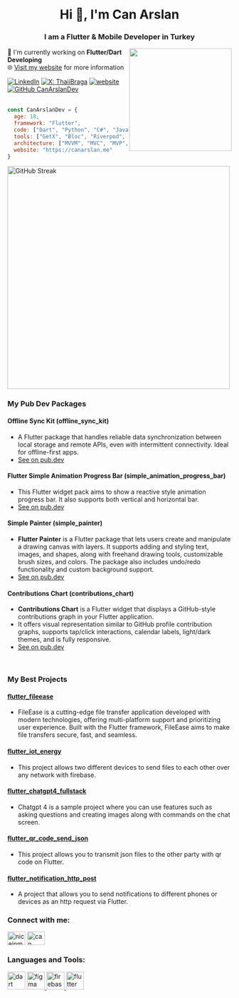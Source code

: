 
<h1 align="center">Hi 👋, I'm Can Arslan</h1>
<h3 align="center">I am a Flutter & Mobile Developer in Turkey</h3>

<img align='right' style="border-radius: 50" src="https://github.com/user-attachments/assets/a45a5598-3a2f-44c8-8e20-0294cb21897d" width="230">

<p>🔭 I'm currently working on <strong>Flutter/Dart Developing</strong></br>
🌐 <a href="https://canarslan.me">Visit my website</a> for more information
</p>

  [![LinkedIn](https://img.shields.io/badge/LinkedIn-8A2BE2?color=%230E76A8)](https://www.linkedin.com/in/can-arslann/)
[![X: ThaiiBraga](https://img.shields.io/twitter/follow/CanArslanDev?style=social)](https://x.com/CanArslanDev)
[![website](https://img.shields.io/badge/Website-46a2f1.svg?&logo=Google-Chrome&logoColor=white&link=https://canarslan.me)](https://canarslan.me)
[![GitHub CanArslanDev](https://img.shields.io/github/followers/CanArslanDev?label=follow&style=social)](https://github.com/CanArslanDev)<br><br>
```javascript
const CanArslanDev = {
  age: 18,
  framework: "Flutter",
  code: ["Dart", "Python", "C#", "JavaScript", "HTML", "CSS"],
  tools: ["GetX", "Bloc", "Riverpod", "Provider", "Firebase", "Supabase"],
  architecture: ["MVVM", "MVC", "MVP", "Clean Architecture"],
  website: "https://canarslan.me"
}
```
<!-- <div align="center"> --> 
  <a href="https://github.com/DenverCoder1/github-readme-streak-stats">
    <img width="500" src="https://github-readme-streak-stats-eight.vercel.app/?user=CanArslanDev&theme=tokyonight" alt="GitHub Streak" />
  </a>

<!--  </div> --> 


<h3 align="left">My Pub Dev Packages</h3>

<h4>Offline Sync Kit (offline_sync_kit)</h4>

- A Flutter package that handles reliable data synchronization between local storage and remote APIs, even with intermittent connectivity. Ideal for offline-first apps.  
- [See on pub.dev](https://pub.dev/packages/offline_sync_kit)
<h4>Flutter Simple Animation Progress Bar (simple_animation_progress_bar)</h4>

- This Flutter widget pack aims to show a reactive style animation progress bar. It also supports both vertical and horizontal bar.
- [See on pub.dev](https://pub.dev/packages/simple_animation_progress_bar)

<h4>Simple Painter (simple_painter)</h4>

- **Flutter Painter** is a Flutter package that lets users create and manipulate a drawing canvas with layers. It supports adding and styling text, images, and shapes, along with freehand drawing tools, customizable brush sizes, and colors. The package also includes undo/redo functionality and custom background support.
- [See on pub.dev](https://pub.dev/packages/simple_painter)

<h4>Contributions Chart (contributions_chart)</h4>

- **Contributions Chart** is a Flutter widget that displays a GitHub-style contributions graph in your Flutter application.  
- It offers visual representation similar to GitHub profile contribution graphs, supports tap/click interactions, calendar labels, light/dark themes, and is fully responsive.  
- [See on pub.dev](https://pub.dev/packages/contributions_chart)
<br>
<h3 align="left">My Best Projects</h3>

#### [flutter_fileease](https://github.com/CanArslanDev/flutter_fileease)
 - FileEase is a cutting-edge file transfer application developed with modern technologies, offering multi-platform support and prioritizing user experience. Built with the Flutter framework, FileEase aims to make file transfers secure, fast, and seamless.

#### [flutter_iot_energy]()
 - This project allows two different devices to send files to each other
   over any network with firebase.

#### [flutter_chatgpt4_fullstack](https://github.com/CanArslanDev/flutter_chatgpt4_fullstack)
 - Chatgpt 4 is a sample project where you can use features such as asking questions and creating images along with commands on the chat screen.

#### [flutter_qr_code_send_json](https://github.com/CanArslanDev/flutter_qr_code_send_json)
 - This project allows you to transmit json files to the other party with qr code on Flutter.
   
#### [flutter_notification_http_post](https://github.com/CanArslanDev/flutter_notification_http_post)
 - A project that allows you to send notifications to different phones or devices as an http request via Flutter.

 

<h3 align="left">Connect with me:</h3>
<p align="left">
<a href="https://twitter.com/niceinmak" target="blank"><img align="center" src="https://raw.githubusercontent.com/rahuldkjain/github-profile-readme-generator/master/src/images/icons/Social/twitter.svg" alt="niceinmak" height="30" width="40" /></a>
<a href="https://linkedin.com/in/can arslan" target="blank"><img align="center" src="https://raw.githubusercontent.com/rahuldkjain/github-profile-readme-generator/master/src/images/icons/Social/linked-in-alt.svg" alt="can arslan" height="30" width="40" /></a>
</a>
</a>
</p>

<h3 align="left">Languages and Tools:</h3>
<p align="left">  <img src="https://www.vectorlogo.zone/logos/dartlang/dartlang-icon.svg" alt="dart" width="40" height="40"/> </a> <a href="https://www.figma.com/" target="_blank" rel="noreferrer"> <img src="https://www.vectorlogo.zone/logos/figma/figma-icon.svg" alt="figma" width="40" height="40"/> </a> <a href="https://firebase.google.com/" target="_blank" rel="noreferrer"> <img src="https://www.vectorlogo.zone/logos/firebase/firebase-icon.svg" alt="firebase" width="40" height="40"/> </a> <a href="https://flutter.dev" target="_blank" rel="noreferrer"> <img src="https://www.vectorlogo.zone/logos/flutterio/flutterio-icon.svg" alt="flutter" width="40" height="40"/> </a> <a href="https://www.w3.org/html/" target="_blank" rel="noreferrer"> </a> </p>
